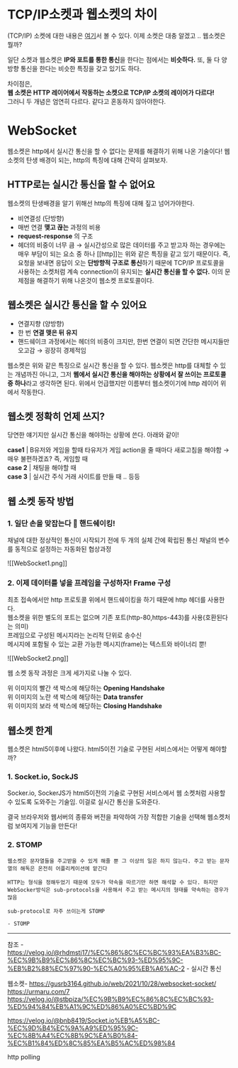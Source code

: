 # TCP/IP소켓과 웹소켓의 차이

(TCP/IP) 소켓에 대한 내용은 [여기](https://velog.io/@rhdmstj17/%EC%86%8C%EC%BC%93%EA%B3%BC-%EC%9B%B9%EC%86%8C%EC%BC%93-%ED%95%9C-%EB%B2%88%EC%97%90-%EC%A0%95%EB%A6%AC-1)서 볼 수 있다. 이제 소켓은 대충 알겠고 .. 웹소켓은 뭘까?

일단 소켓과 웹소켓은 **IP와 포트를 통한 통신**을 한다는 점에서는 **비슷하다.** 또, 둘 다 양방향 통신을 한다는 비슷한 특징을 갖고 있기도 하다.

차이점은,  
**웹 소켓은 HTTP 레이어에서 작동하는 소켓으로 TCP/IP 소켓의 레이어가 다르다!**  
그러니 두 개념은 엄연히 다르다. 같다고 혼동하지 않아야한다.

# WebSocket

웹소켓은 http에서 실시간 통신을 할 수 없다는 문제를 해결하기 위해 나온 기술이다! 웹소켓의 탄생 배경이 되는, http의 특징에 대해 간략히 살펴보자.

## HTTP로는 실시간 통신을 할 수 없어요

웹소켓의 탄생배경을 알기 위해선 http의 특징에 대해 짚고 넘어가야한다.

- 비연결성 (단방향)
- 매번 연결 **맺고 끊는** 과정의 비용
- **request-response** 의 구조
- 헤더의 비중이 너무 큼 → 실시간성으로 많은 데이터를 주고 받고자 하는 경우에는 매우 부담이 되는 요소 중 하나
[[http]]는 위와 같은 특징을 같고 있기 때문이다. 즉, 요청을 보내면 응답이 오는 **단방향적 구조로 통신**하기 때문에 TCP/IP 프로토콜을 사용하는 소켓처럼 계속 connection이 유지되는 **실시간 통신을 할 수 없다.** 이의 문제점을 해결하기 위해 나온것이 웹소켓 프로토콜이다.

## 웹소켓은 실시간 통신을 할 수 있어요

- 연결지향 (양방향)
- 한 번 **연결 맺은 뒤 유지**
- 핸드쉐이크 과정에서는 헤더의 비중이 크지만, 한번 연결이 되면 간단한 메시지들만 오고감 → 굉장히 경제적임

웹소켓은 위와 같은 특징으로 실시간 통신을 할 수 있다. 웹소켓은 http를 대체할 수 있는 개념까진 아니고, 그저 **웹에서 실시간 통신을 해야하는 상황에서 잘 쓰이는 프로토콜 중 하나**라고 생각하면 된다. 위에서 언급했지만 이름부터 웹소켓이기에 http 레이어 위에서 작동한다.

## 웹소켓 정확히 언제 쓰지?

당연한 얘기지만 실시간 통신을 해야하는 상황에 쓴다. 아래와 같이!

**case1** | B유저와 게임을 할때 타유저가 게임 action을 줄 때마다 새로고침을 해야함 → 매우 불편하겠죠? 즉, 게임할 때  
**case 2** | 채팅을 해야할 때  
**case 3** | 실시간 주식 거래 사이트를 만들 때 .. 등등

## 웹 소켓 동작 방법

### 1. 일단 손을 맞잡는다 🤝 핸드쉐이킹!

채널에 대한 정상적인 통신이 시작되기 전에 두 개의 실체 간에 확립된 통신 채널의 변수를 동적으로 설정하는 자동화된 협상과정


![[WebSocket1.png]]

### 2. 이제 데이터를 넣을 프레임을 구성하자! Frame 구성

최초 접속에서만 http 프로토콜 위에서 핸드쉐이킹을 하기 때문에 http 헤더를 사용한다.  
웹소켓을 위한 별도의 포트는 없으며 기존 포트(http-80,https-443)를 사용(호환된다는 의미)  
프레임으로 구성된 메시지라는 논리적 단위로 송수신  
메시지에 포함될 수 있는 교환 가능한 메시지(frame)는 텍스트와 바이너리 뿐!



![[WebSocket2.png]]

웹 소켓 동작 과정은 크게 세가지로 나눌 수 있다.

위 이미지의 빨간 색 박스에 해당하는 **Opening Handshake**  
위 이미지의 노란 색 박스에 해당하는 **Data transfer**  
위 이미지의 보라 색 박스에 해당하는 **Closing Handshake**






## 웹소켓 한계

웹소켓은 html5이후에 나왔다. html5이전 기술로 구현된 서비스에서는 어떻게 해야할까?

### 1. Socket.io, SockJS

Socker.io, SockerJS가 html5이전의 기술로 구현된 서비스에서 웹 소켓처럼 사용할 수 있도록 도와주는 기술임. 이걸로 실시간 통신을 도와준다.

결국 브라우저와 웹서버의 종류와 버전을 파악하여 가장 적합한 기술을 선택해 웹소켓처럼 보여지게 기능을 만든다!

### 2. STOMP

```null
웹소켓은 문자열들을 주고받을 수 있게 해줄 뿐 그 이상의 일은 하지 않는다. 주고 받는 문자열의 해독은 온전히 어플리케이션에 맡긴다

HTTP는 형식을 정해두었기 때문에 모두가 약속을 따르기만 하면 해석할 수 있다. 하지만 WebSocker방식은 sub-protocols을 사용해서 주고 받는 메시지의 형태를 약속하는 경우가 많음

sub-protocol로 자주 쓰이는게 STOMP

- STOMP
```




---
참조 -  https://velog.io/@rhdmstj17/%EC%86%8C%EC%BC%93%EA%B3%BC-%EC%9B%B9%EC%86%8C%EC%BC%93-%ED%95%9C-%EB%B2%88%EC%97%90-%EC%A0%95%EB%A6%AC-2  - 실시간 통신

 웹소켓- https://gusrb3164.github.io/web/2021/10/28/websocket-socket/
https://urmaru.com/7
https://velog.io/@stbpiza/%EC%9B%B9%EC%86%8C%EC%BC%93-%ED%94%84%EB%A1%9C%ED%86%A0%EC%BD%9C


https://velog.io/@bnb8419/Socket.io%EB%A5%BC-%EC%9D%B4%EC%9A%A9%ED%95%9C-%EC%8B%A4%EC%8B%9C%EA%B0%84-%EC%B1%84%ED%8C%85%EA%B5%AC%ED%98%84 

http polling
